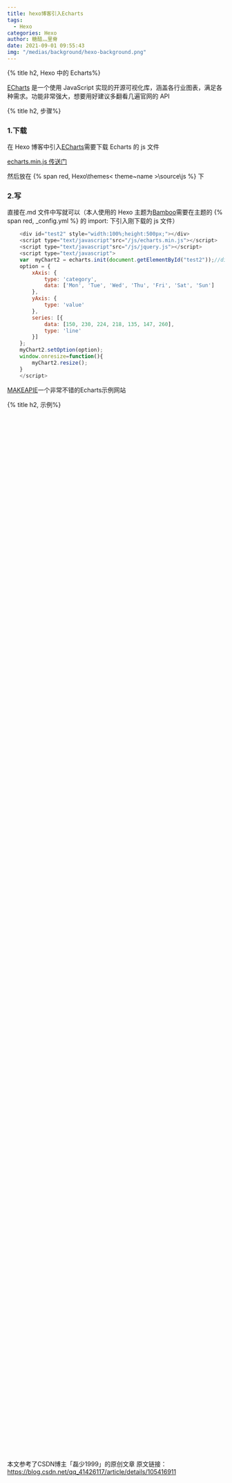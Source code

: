 ```yaml
---
title: hexo博客引入Echarts
tags:
  - Hexo
categories: Hexo
author: 糖醋灬里脊
date: 2021-09-01 09:55:43
img: "/medias/background/hexo-background.png"
---
```


{% title h2, Hexo 中的 Echarts%}

[ECharts](https://echarts.apache.org/zh/index.html) 是一个使用 JavaScript 实现的开源可视化库，涵盖各行业图表，满足各种需求。功能非常强大，想要用好建议多翻看几遍官网的 API

{% title h2, 步骤%}

### 1.下载

在 Hexo 博客中引入[ECharts](https://echarts.apache.org/zh/index.html)需要下载 Echarts 的 js 文件

[echarts.min.js 传送门](https://github.com/apache/echarts/tree/4.6.0/dist)

然后放在 {% span red, Hexo\themes\< theme~name >\source\js %} 下

### 2.写

直接在.md 文件中写就可以（本人使用的 Hexo 主题为[Bamboo](https://github.com/yuang01/theme)需要在主题的 {% span red, _config.yml %} 的 import: 下引入刚下载的 js 文件）

```js
    <div id="test2" style="width:100%;height:500px;"></div>
    <script type="text/javascript"src="/js/echarts.min.js"></script>
    <script type="text/javascript"src="/js/jquery.js"></script>
    <script type="text/javascript">
    var  myChart2 = echarts.init(document.getElementById("test2"));//div元素节点的对象
    option = {
        xAxis: {
            type: 'category',
            data: ['Mon', 'Tue', 'Wed', 'Thu', 'Fri', 'Sat', 'Sun']
        },
        yAxis: {
            type: 'value'
        },
        series: [{
            data: [150, 230, 224, 218, 135, 147, 260],
            type: 'line'
        }]
    };
    myChart2.setOption(option);
    window.οnresize=function(){
        myChart2.resize();
    }
    </script>
```
[MAKEAPIE](https://www.makeapie.com/explore.html)一个非常不错的Echarts示例网站


{% title h2, 示例%}

<div style="display:flex;flex-wrap: wrap;">
    <div id="test1" style="width:580px;height:600px;"></div>
    <div id="test2" style="width:580px;height:600px;"></div>
    <div id="test3" style="width:580px;height:600px;"></div>
    <div id="test4" style="width:580px;height:600px;"></div>
</div>
<script type="text/javascript"src="/js/echarts.min.js"></script>
<script type="text/javascript"src="/js/jquery.js"></script>
<script type="text/javascript">
var  myChart1 = echarts.init(document.getElementById("test1"));
var  myChart2 = echarts.init(document.getElementById("test2"));
var  myChart3 = echarts.init(document.getElementById("test3"));
var  myChart4 = echarts.init(document.getElementById("test4"));//div元素节点的对象
option1 = {
    xAxis: {
        type: 'category',
        data: ['Mon', 'Tue', 'Wed', 'Thu', 'Fri', 'Sat', 'Sun']
    },
    yAxis: {
        type: 'value'
    },
    series: [{
        data: [150, 230, 224, 218, 135, 147, 260],
        type: 'line'
    }]
};
option2 = {
    xAxis: {
        type: 'category',
        data: ['Mon', 'Tue', 'Wed', 'Thu', 'Fri', 'Sat', 'Sun']
    },
    yAxis: {
        type: 'value'
    },
    series: [{
        data: [120, 200, 150, 80, 70, 110, 130],
        type: 'bar',
        showBackground: true,
        backgroundStyle: {
            color: 'rgba(180, 180, 180, 0.2)'
        }
    }]
};
option3 = {
    title: {
        text: '堆叠区域图'
    },
    tooltip: {
        trigger: 'axis',
        axisPointer: {
            type: 'cross',
            label: {
                backgroundColor: '#6a7985'
            }
        }
    },
    legend: {
        data: ['邮件营销', '联盟广告', '视频广告', '直接访问', '搜索引擎']
    },
    toolbox: {
        feature: {
            saveAsImage: {}
        }
    },
    grid: {
        left: '3%',
        right: '4%',
        bottom: '3%',
        containLabel: true
    },
    xAxis: [
        {
            type: 'category',
            boundaryGap: false,
            data: ['周一', '周二', '周三', '周四', '周五', '周六', '周日']
        }
    ],
    yAxis: [
        {
            type: 'value'
        }
    ],
    series: [
        {
            name: '邮件营销',
            type: 'line',
            stack: '总量',
            areaStyle: {},
            emphasis: {
                focus: 'series'
            },
            data: [120, 132, 101, 134, 90, 230, 210]
        },
        {
            name: '联盟广告',
            type: 'line',
            stack: '总量',
            areaStyle: {},
            emphasis: {
                focus: 'series'
            },
            data: [220, 182, 191, 234, 290, 330, 310]
        },
        {
            name: '视频广告',
            type: 'line',
            stack: '总量',
            areaStyle: {},
            emphasis: {
                focus: 'series'
            },
            data: [150, 232, 201, 154, 190, 330, 410]
        },
        {
            name: '直接访问',
            type: 'line',
            stack: '总量',
            areaStyle: {},
            emphasis: {
                focus: 'series'
            },
            data: [320, 332, 301, 334, 390, 330, 320]
        },
        {
            name: '搜索引擎',
            type: 'line',
            stack: '总量',
            label: {
                show: true,
                position: 'top'
            },
            areaStyle: {},
            emphasis: {
                focus: 'series'
            },
            data: [820, 932, 901, 934, 1290, 1330, 1320]
        }
    ]
};
option4 = {
    title: {
        text: '某站点用户访问来源',
        subtext: '纯属虚构',
        left: 'center'
    },
    tooltip: {
        trigger: 'item'
    },
    legend: {
        orient: 'vertical',
        left: 'left',
    },
    series: [
        {
            name: '访问来源',
            type: 'pie',
            radius: '50%',
            data: [
                {value: 1048, name: '搜索引擎'},
                {value: 735, name: '直接访问'},
                {value: 580, name: '邮件营销'},
                {value: 484, name: '联盟广告'},
                {value: 300, name: '视频广告'}
            ],
            emphasis: {
                itemStyle: {
                    shadowBlur: 10,
                    shadowOffsetX: 0,
                    shadowColor: 'rgba(0, 0, 0, 0.5)'
                }
            }
        }
    ]
};
myChart1.setOption(option1);
myChart2.setOption(option2);
myChart3.setOption(option3);
myChart4.setOption(option4);
window.οnresize=function(){
    myChart1.resize();
    myChart2.resize();
    myChart3.resize();
    myChart4.resize();
}
</script>


本文参考了CSDN博主「磊少1999」的原创文章 原文链接：https://blog.csdn.net/qq_41426117/article/details/105416911

